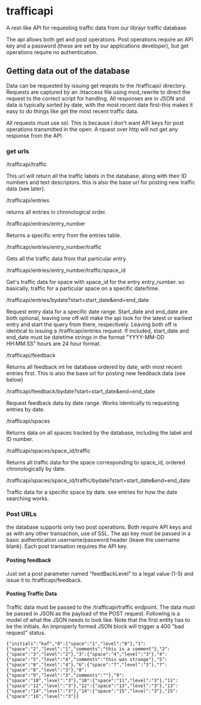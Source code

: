 # trafficapi
A rest-like API for requesting traffic data from our librayr traffic database

The api allows both get and post operations. Post operations require an API key and a password (these are set by our applications developer), but get operations require no authentication.

## Getting data out of the database

Data can be requested by issuing get reqests to the /trafficapi/ directory.  Requests are captured by an .htaccess file using mod_rewrite to direct the request to the correct script for handling.  All responses are in JSON and data is typically sorted by date, with the most recent date first-this makes it easy to do things like get the most recent traffic data.

All requests must use ssl.  This is because I don't want API keys for post operations transmitted in the open.  A rquest over http will not get any response from the API.

### get urls

/trafficapi/traffic

This url will return all the traffic labels in the database, along with their ID numbers and text descriptors.  this is also the base url for posting new traffic data (see later).

/trafficapi/entries

returns all entries in chronological order.

/trafficapi/entries/entry_number

Returns a specific entry from the entries table.  

/trafficapi/entries/entry_number/traffic

Gets all the traffic data from that particular entry.

/trafficapi/entries/entry_number/traffic/space_id

Get's traffic data for space with space_id for the entry entry_number.  so basically, traffic for a particular space on a  specific date/time.

/trafficapi/entries/bydate?start=start_date&end=end_date

Request entry data for a specific date range.  Start_date and end_date are both optional, leaving one off will make the api look for the latest or earliest entry and start the query from there, respectively. Leaving both off is identical to issuing a /trafficapi/entries request.  If included, start_date and end_date must be datetime strings in the format "YYYY-MM-DD HH:MM:SS" hours are 24 hour format. 

/trafficapi/feedback

Returns all feedback int he database ordered by date, with most recent entries first.  This is also the base url for posting new feedback data (see below)

/trafficapi/feedback/bydate?start=start_date&end=end_date

Request feedback data by date range.  Works identically to requesting entries by date.

/trafficapi/spaces

Returns data on all spaces tracked by the database, including the label and ID number.

/trafficapi/spaces/space_id/traffic

Returns all traffic data for the space corresponding to space_id, ordered chronologically by date.

/trafficapi/spaces/space_id/traffic/bydate?start=start_date&end=end_date

Traffic data for a specific space by date.  see entries for how the date searching works.

### Post URLs

the database supports only two post operations.  Both require API keys and as with any other transaction, use of SSL.  The api key must be passed in a basic authentication username/password header (leave the username blank).  Each post transation requires the API key.

#### Posting feedback

Just set a post parameter named "feedBackLevel" to a legal value (1-5) and issue it to /trafficapi/feedback.  

#### Posting Traffic Data

Traffic data must be passed to the /trafficapi/traffic endpoint.  The data must be passed in JSON as the payload of the POST request.  Following is a model of what the JSON needs to look like.  Note that the first entity has to be the initials.  An improperly formed JSON block will trigger a 400 "bad request" status.

~~~~ 
{"initials":"kaf","0":{"space":"1","level":"0"},"1":{"space":"2","level":"1","comments":"this is a comment"},"2":{"space":"3","level":"2"},"3":{"space":"4","level":"3"},"4":{"space":"5","level":"4","comments":"this was strange"},"5":{"space":"6","level":"4"},"6":{"space":"7","level":"3"},"7":{"space":"8","level":"3"},"8":{"space":"9","level":"3","comments":""},"9":{"space":"10","level":"3"},"10":{"space":"11","level":"3"},"11":{"space":"12","level":"3"},"12":{"space":"13","level":"3"},"13":{"space":"14","level":"3"},"14":{"space":"15","level":"3"},"15":{"space":"16","level":"3"}}
~~~~





